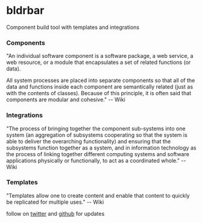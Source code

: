 # bldrbar
Component build tool with templates and integrations

### Components <br>
"An individual software component is a software package, a web service, a web resource, or a module that encapsulates a set of related functions (or data).

All system processes are placed into separate components so that all of the data and functions inside each component are semantically related (just as with the contents of classes). Because of this principle, it is often said that components are modular and cohesive." -- Wiki

### Integrations <br>
"The process of bringing together the component sub-systems into one system (an aggregation of subsystems cooperating so that the system is able to deliver the overarching functionality) and ensuring that the subsystems function together as a system, and in information technology as the process of linking together different computing systems and software applications physically or functionally, to act as a coordinated whole." -- Wiki

### Templates <br>
"Templates allow one to create content and enable that content to quickly be replicated for multiple uses." -- Wiki

follow on <a href="https://twitter.com/bldrbar">twitter</a> and <a href="https://github.com/bldrbar">github</a> for updates

